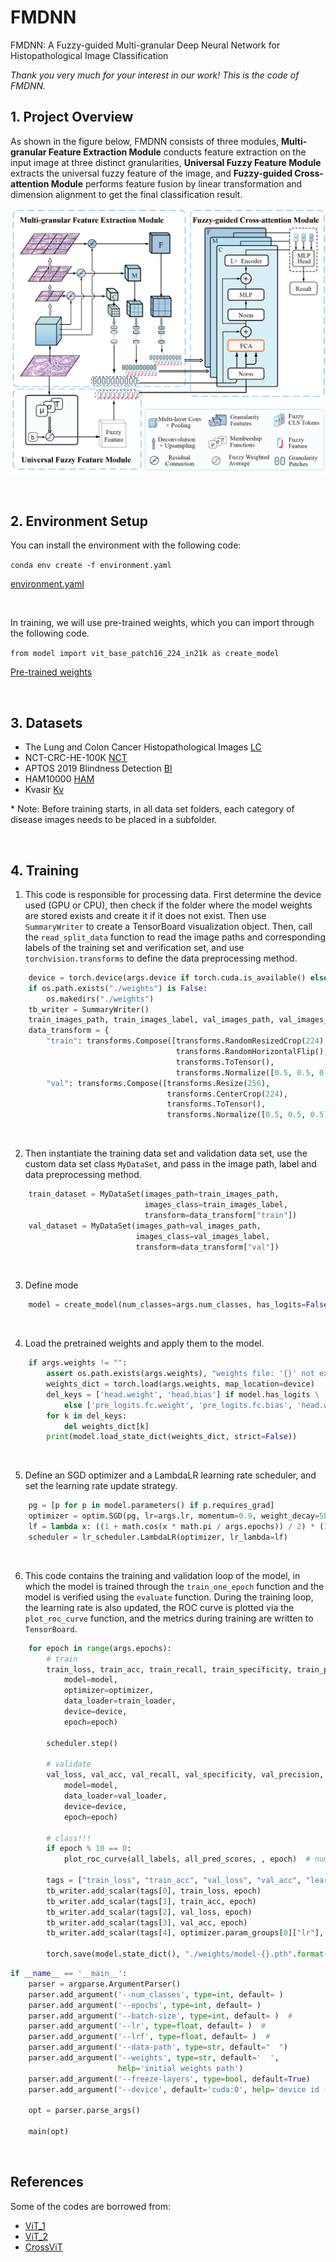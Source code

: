 # FMDNN
FMDNN: A Fuzzy-guided Multi-granular Deep Neural Network for Histopathological Image Classification

*Thank you very much for your interest in our work! This is the code of FMDNN.*

## 1. Project Overview

As shown in the figure below, FMDNN consists of three modules, **Multi-granular Feature Extraction Module** conducts feature extraction on the input image at three distinct granularities, **Universal Fuzzy Feature Module** extracts the universal fuzzy feature of the image, and **Fuzzy-guided Cross-attention Module** performs feature fusion by linear transformation and dimension alignment to get the final classification result.

![image](https://github.com/Choutyear/FMDNN/blob/main/Figs/Fig1.png)

<br>

## 2. Environment Setup

You can install the environment with the following code:

```conda env create -f environment.yaml```

[environment.yaml](https://github.com/Choutyear/FMDNN/blob/main/Files/encironment.yaml)

<br>

In training, we will use pre-trained weights, which you can import through the following code.

```from model import vit_base_patch16_224_in21k as create_model```

[Pre-trained weights](https://github.com/google-research/vision_transformer)

<br>

## 3. Datasets

* The Lung and Colon Cancer Histopathological Images [LC](https://www.kaggle.com/datasets/andrewmvd/lung-and-colon-cancer-histopathological-images)
* NCT-CRC-HE-100K [NCT](https://paperswithcode.com/dataset/nct-crc-he-100k)
* APTOS 2019 Blindness Detection [Bl](https://www.kaggle.com/competitions/aptos2019-blindness-detection/data)
* HAM10000 [HAM](https://dataverse.harvard.edu/dataset.xhtml?persistentId=doi:10.7910/DVN/DBW86T)
* Kvasir [Kv](https://datasets.simula.no/kvasir/)

\* Note: Before training starts, in all data set folders, each category of disease images needs to be placed in a subfolder.

<br>

## 4. Training

1. This code is responsible for processing data. First determine the device used (GPU or CPU), then check if the folder where the model weights are stored exists and create it if it does not exist. Then use `SummaryWriter` to create a TensorBoard visualization object. Then, call the `read_split_data` function to read the image paths and corresponding labels of the training set and verification set, and use `torchvision.transforms` to define the data preprocessing method.
```python
    device = torch.device(args.device if torch.cuda.is_available() else "cpu")
    if os.path.exists("./weights") is False:
        os.makedirs("./weights")
    tb_writer = SummaryWriter()
    train_images_path, train_images_label, val_images_path, val_images_label = read_split_data(args.data_path)
    data_transform = {
        "train": transforms.Compose([transforms.RandomResizedCrop(224),
                                     transforms.RandomHorizontalFlip(),
                                     transforms.ToTensor(),
                                     transforms.Normalize([0.5, 0.5, 0.5], [0.5, 0.5, 0.5])]),
        "val": transforms.Compose([transforms.Resize(256),
                                   transforms.CenterCrop(224),
                                   transforms.ToTensor(),
                                   transforms.Normalize([0.5, 0.5, 0.5], [0.5, 0.5, 0.5])])}
```

<br>

2. Then instantiate the training data set and validation data set, use the custom data set class `MyDataSet`, and pass in the image path, label and data preprocessing method.
```python
    train_dataset = MyDataSet(images_path=train_images_path,
                              images_class=train_images_label,
                              transform=data_transform["train"])
    val_dataset = MyDataSet(images_path=val_images_path,
                            images_class=val_images_label,
                            transform=data_transform["val"])
```

<br>

3. Define mode
```python
    model = create_model(num_classes=args.num_classes, has_logits=False).to(device)
```

<br>

4. Load the pretrained weights and apply them to the model.
```python
    if args.weights != "":
        assert os.path.exists(args.weights), "weights file: '{}' not exist.".format(args.weights)
        weights_dict = torch.load(args.weights, map_location=device)
        del_keys = ['head.weight', 'head.bias'] if model.has_logits \
            else ['pre_logits.fc.weight', 'pre_logits.fc.bias', 'head.weight', 'head.bias']
        for k in del_keys:
            del weights_dict[k]
        print(model.load_state_dict(weights_dict, strict=False))
```

<br>

5. Define an SGD optimizer and a LambdaLR learning rate scheduler, and set the learning rate update strategy.
```python
    pg = [p for p in model.parameters() if p.requires_grad]
    optimizer = optim.SGD(pg, lr=args.lr, momentum=0.9, weight_decay=5E-5)
    lf = lambda x: ((1 + math.cos(x * math.pi / args.epochs)) / 2) * (1 - args.lrf) + args.lrf  # cosine
    scheduler = lr_scheduler.LambdaLR(optimizer, lr_lambda=lf)
```

<br>

6. This code contains the training and validation loop of the model, in which the model is trained through the `train_one_epoch` function and the model is verified using the `evaluate` function. During the training loop, the learning rate is also updated, the ROC curve is plotted via the `plot_roc_curve` function, and the metrics during training are written to `TensorBoard`.
```python
    for epoch in range(args.epochs):
        # train
        train_loss, train_acc, train_recall, train_specificity, train_precision = train_one_epoch(
            model=model,
            optimizer=optimizer,
            data_loader=train_loader,
            device=device,
            epoch=epoch)

        scheduler.step()

        # validate
        val_loss, val_acc, val_recall, val_specificity, val_precision, all_labels, all_pred_scores = evaluate(
            model=model,
            data_loader=val_loader,
            device=device,
            epoch=epoch)

        # class!!!
        if epoch % 10 == 0:
            plot_roc_curve(all_labels, all_pred_scores, , epoch)  # num_classes

        tags = ["train_loss", "train_acc", "val_loss", "val_acc", "learning_rate"]
        tb_writer.add_scalar(tags[0], train_loss, epoch)
        tb_writer.add_scalar(tags[1], train_acc, epoch)
        tb_writer.add_scalar(tags[2], val_loss, epoch)
        tb_writer.add_scalar(tags[3], val_acc, epoch)
        tb_writer.add_scalar(tags[4], optimizer.param_groups[0]["lr"], epoch)

        torch.save(model.state_dict(), "./weights/model-{}.pth".format(epoch))
```

```python
if __name__ == '__main__':
    parser = argparse.ArgumentParser()
    parser.add_argument('--num_classes', type=int, default= )
    parser.add_argument('--epochs', type=int, default= )
    parser.add_argument('--batch-size', type=int, default= )  #
    parser.add_argument('--lr', type=float, default= )  #
    parser.add_argument('--lrf', type=float, default= )  #
    parser.add_argument('--data-path', type=str, default="  ")
    parser.add_argument('--weights', type=str, default='  ',
                        help='initial weights path')
    parser.add_argument('--freeze-layers', type=bool, default=True)
    parser.add_argument('--device', default='cuda:0', help='device id (i.e. 0 or 0,1 or cpu)')

    opt = parser.parse_args()

    main(opt)
```

<br>

## References

Some of the codes are borrowed from:
* [ViT_1](https://github.com/huggingface/pytorch-image-models/blob/main/timm/models/vision_transformer.py)
* [ViT_2](https://github.com/WZMIAOMIAO/deep-learning-for-image-processing/tree/master/pytorch_classification/vision_transformer)
* [CrossViT](https://github.com/IBM/CrossViT)

